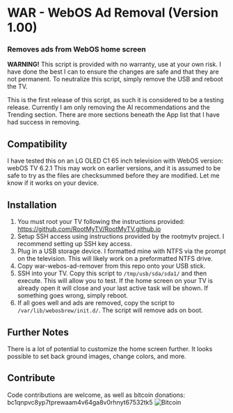 # WAR - WebOS Ad Removal (Version 1.00)
### Removes ads from WebOS home screen

**WARNING!** This script is provided with no warranty, use at your own risk. 
I have done the best I can to ensure the changes are safe and that they are not permanent.
To neutralize this script, simply remove the USB and reboot the TV.

This is the first release of this script, as such it is considered to be a testing release. Currently I am only removing the AI recommendations
and the Trending section. There are more sections beneath the App list that I have had success in removing.

## Compatibility
I have tested this on an LG OLED C1 65 inch television with WebOS version: webOS TV 6.2.1
This may work on earlier versions, and it is assumed to be safe to try as the files are checksummed before they are modified. 
Let me know if it works on your device.

## Installation
1. You must root your TV following the instructions provided: https://github.com/RootMyTV/RootMyTV.github.io
2. Setup SSH access using instructions provided by the rootmytv project. I recommend setting up SSH key access.
3. Plug in a USB storage device. I formatted mine with NTFS via the prompt on the television. This will likely work on a preformatted NTFS drive.
4. Copy war-webos-ad-remover from this repo onto your USB stick.
5. SSH into your TV. Copy this script to `/tmp/usb/sda/sda1/` and then execute. This will allow you to test. If the home screen on your TV is already open it will close and your last active task will be shown. If something goes wrong, simply reboot.
6. If all goes well and ads are removed, copy the script to `/var/lib/webosbrew/init.d/`. The script will remove ads on boot.

## Further Notes
There is a lot of potential to customize the home screen further. It looks possible to set back ground images, change colors, and more. 

## Contribute
Code contributions are welcome, as well as bitcoin donations:
bc1qnpvc8yp7tprewaam4v64ga8v0rhnyt67532tk5
![Bitcoin](https://i.imgur.com/Ixe1at6.jpg)
